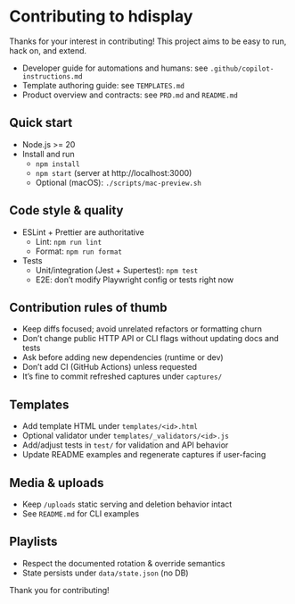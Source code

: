 # Contributing to hdisplay

Thanks for your interest in contributing! This project aims to be easy to run, hack on, and extend.

- Developer guide for automations and humans: see `.github/copilot-instructions.md`
- Template authoring guide: see `TEMPLATES.md`
- Product overview and contracts: see `PRD.md` and `README.md`

## Quick start

- Node.js >= 20
- Install and run
  - `npm install`
  - `npm start` (server at http://localhost:3000)
  - Optional (macOS): `./scripts/mac-preview.sh`

## Code style & quality

- ESLint + Prettier are authoritative
  - Lint: `npm run lint`
  - Format: `npm run format`
- Tests
  - Unit/integration (Jest + Supertest): `npm test`
  - E2E: don’t modify Playwright config or tests right now

## Contribution rules of thumb

- Keep diffs focused; avoid unrelated refactors or formatting churn
- Don’t change public HTTP API or CLI flags without updating docs and tests
- Ask before adding new dependencies (runtime or dev)
- Don’t add CI (GitHub Actions) unless requested
- It’s fine to commit refreshed captures under `captures/`

## Templates

- Add template HTML under `templates/<id>.html`
- Optional validator under `templates/_validators/<id>.js`
- Add/adjust tests in `test/` for validation and API behavior
- Update README examples and regenerate captures if user-facing

## Media & uploads

- Keep `/uploads` static serving and deletion behavior intact
- See `README.md` for CLI examples

## Playlists

- Respect the documented rotation & override semantics
- State persists under `data/state.json` (no DB)

Thank you for contributing!
